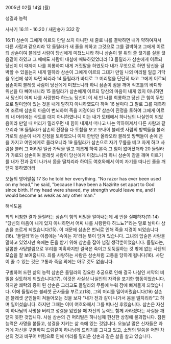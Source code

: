 2005년 02월 14일 (월)

성결과 능력



사사기 16:11 - 16:20 / 새찬송가 332 장


16:11 삼손이 그에게 이르되 만일 쓰지 아니한 새 줄로 나를 결박하면 내가 약하여져서 다른 사람과 같으리라 12 들릴라가 새 줄을 취하고 그것으로 그를 결박하고 그에게 이르되 삼손이여 블레셋 사람이 당신에게 미쳤느니라 하니 삼손이 팔 위의 줄 끊기를 실을 끊음같이 하였고 그 때에도 사람이 내실에 매복하였었더라 13 들릴라가 삼손에게 이르되 당신이 이 때까지 나를 희롱하여 내게 거짓말을 하였도다 내가 무엇으로 하면 당신을 결박할 수 있을는지 내게 말하라 삼손이 그에게 이르되 그대가 만일 나의 머리털 일곱 가닥을 위선에 섞어 짜면 되리라 14 들릴라가 바디로 그 머리털을 단단히 짜고 그에게 이르되 삼손이여 블레셋 사람이 당신에게 미쳤느니라 하니 삼손이 잠을 깨어 직조틀의 바디와 위선을 다 빼어내니라 15 들릴라가 삼손에게 이르되 당신의 마음이 내게 있지 아니하면서 당신이 어찌 나를 사랑한다 하느뇨 당신이 이 세 번 나를 희롱하고 당신 큰 힘이 무엇으로 말미암아 있는 것을 내게 말하지 아니하였도다 하며 16 날마다 그 말로 그를 재촉하여 조르매 삼손의 마음이 번뇌하여 죽을 지경이라 17 삼손이 진정을 토하여 그에게 이르되 내 머리에는 삭도를 대지 아니하였나니 이는 내가 모태에서 하나님의 나실인이 되었음이라 만일 내 머리가 밀리우면 내 힘이 내게서 떠나고 나는 약하여져서 다른 사람과 같으리라 18 들릴라가 삼손의 진정을 다 토함을 보고 보내어 블레셋 사람의 방백들을 불러 가로되 삼손이 내게 진정을 토하였으니 이제 한번만 올라오라 블레셋 방백들이 손에 은을 가지고 여인에게로 올라오니라 19 들릴라가 삼손으로 자기 무릎을 베고 자게 하고 사람을 불러 그 머리털 일곱 가닥을 밀고 괴롭게 하여 본즉 그 힘이 없어졌더라 20 들릴라가 가로되 삼손이여 블레셋 사람이 당신에게 미쳤느니라 하니 삼손이 잠을 깨며 이르기를 내가 전과 같이 나가서 몸을 떨치리라 하여도 여호와께서 이미 자기를 떠나신 줄을 깨닫지 못하였더라

오늘의 영어말씀
17 So he told her everything. "No razor has ever been used on my head," he said, "because I have been a Nazirite set apart to God since birth. If my head were shaved, my strength would leave me, and I would become as weak as any other man."

해석도움





죄의 비참한 결과
들릴라는 삼손의 힘의 비밀을 알아내는데 세 번을 실패하자(11-14) "당신의 마음이 내게 있지 아니하면서 어찌 나를 사랑한다 하느뇨?"라는 말로 날마다 삼손을 조르게 되었습니다(15). 이 때문에 삼손은 번뇌로 인해 죽을 지경이 되었습니다(16). '들릴라'라는 이름에는 '속이는 자'라는 뜻이 담겨 있습니다. 그녀의 입술은 사랑을 말하고 있었지만 속에는 돈을 받기 위해 삼손을 잡아 넘길 생각뿐이었습니다. 들릴라는, 달콤한 사탕발림으로 우리를 미혹하지만 결국은 죽이고 도둑질하는 것 밖에 없는 사단의 모습을 잘 보여줍니다. 죄를 사랑하는 사람은 삼손처럼 고통을 당하게 됩니다(16). 사단이 줄 수 있는 것은 고통과 죽음 외에는 아무 것도 없습니다.    

구별하여 드린 삶의 능력
삼손은 들릴라의 집요한 추궁으로 인해 결국 나실인 서약의 비밀을 실토하게 되었습니다(17). 이것은 사실상 나실인의 자격을 포기한 행동이었습니다. 하지만 쾌락의 종이 된 삼손은 그리고도 들릴라의 무릎에 누워 잠에 빠져들게 되었습니다. 이에 들릴라는 블레셋 군사들을 부르고(18), 그의 머리를 밀어버렸습니다(19) 삼손은 블레셋 군인들이 쳐들어오는 것을 보자 "내가 전과 같이 나가서 몸을 떨치리라"고 하며 일어섰습니다. 하지만 그때는 이미 여호와께서 그를 떠나신 후였습니다. 삼손은 자신이 하나님의 사명을 버리고 성결을 잃었을 때 자신의 능력도 함께 사라졌다는 사실을 깨닫지 못한 것입니다. 사실 삼손의 긴 머리털은 하나님께 헌신한 상징에 불과합니다. 참된 능력은 사명을 붙들고, 성결을 지키는 삶 속에 있는 것입니다. 오늘날 많은 신자들은 과거에 자신을 구별하여 드림같이 하나님께 드리기를 그치고 있고, 소명의 말씀을 어떤 차선의 것과 바꾸어 버림으로 인해 머리를 밀리운 삼손과 같은 삶을 살고 있습니다.